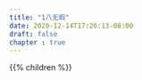 ```yaml
---
title: "1八无暇"
date: 2020-12-14T17:26:13-08:00
draft: false
chapter : true
---
```


{{% children  %}}
